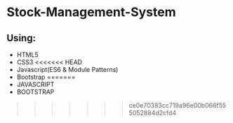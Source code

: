 
# Stock-Management-System

## Using:
- HTML5
- CSS3
<<<<<<< HEAD
- Javascript(ES6 & Module Patterns)
- Bootstrap
=======
- JAVASCRIPT
- BOOTSTRAP
>>>>>>> ce0e70383cc719a96e00b066f555052884d2cfd4

